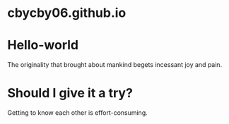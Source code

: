 # cbycby06.github.io
# Hello-world

The originality that brought about mankind begets incessant joy and pain.

# Should I give it a try?

Getting to know each other is effort-consuming.
